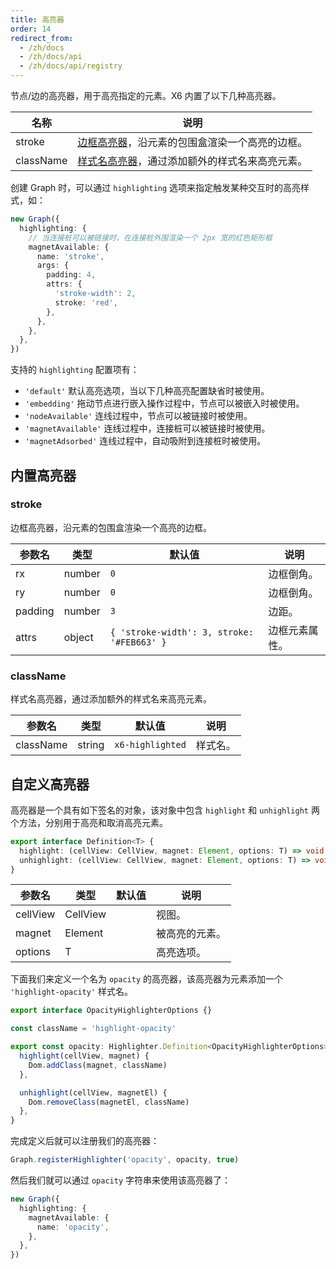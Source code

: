 ```yaml
---
title: 高亮器
order: 14
redirect_from:
  - /zh/docs
  - /zh/docs/api
  - /zh/docs/api/registry
---
```


节点/边的高亮器，用于高亮指定的元素。X6 内置了以下几种高亮器。

| 名称      | 说明                                                       |
|-----------|----------------------------------------------------------|
| stroke    | [边框高亮器](#stroke)，沿元素的包围盒渲染一个高亮的边框。    |
| className | [样式名高亮器](#classname)，通过添加额外的样式名来高亮元素。 |

创建 Graph 时，可以通过 `highlighting` 选项来指定触发某种交互时的高亮样式，如：

```ts
new Graph({
  highlighting: {
    // 当连接桩可以被链接时，在连接桩外围渲染一个 2px 宽的红色矩形框
    magnetAvailable: {
      name: 'stroke',
      args: {
        padding: 4,
        attrs: {
          'stroke-width': 2,
          stroke: 'red',
        },
      },
    },
  },
})
```

支持的 `highlighting` 配置项有：

- `'default'` 默认高亮选项，当以下几种高亮配置缺省时被使用。
- `'embedding'` 拖动节点进行嵌入操作过程中，节点可以被嵌入时被使用。
- `'nodeAvailable'` 连线过程中，节点可以被链接时被使用。
- `'magnetAvailable'` 连线过程中，连接桩可以被链接时被使用。
- `'magnetAdsorbed'` 连线过程中，自动吸附到连接桩时被使用。

## 内置高亮器

### stroke

边框高亮器，沿元素的包围盒渲染一个高亮的边框。

| 参数名  | 类型   | 默认值                                     | 说明          |
|---------|--------|--------------------------------------------|-------------|
| rx      | number | `0`                                        | 边框倒角。     |
| ry      | number | `0`                                        | 边框倒角。     |
| padding | number | `3`                                        | 边距。         |
| attrs   | object | `{ 'stroke-width': 3, stroke: '#FEB663' }` | 边框元素属性。 |

### className

样式名高亮器，通过添加额外的样式名来高亮元素。

| 参数名    | 类型   | 默认值           | 说明    |
|-----------|--------|------------------|-------|
| className | string | `x6-highlighted` | 样式名。 |

## 自定义高亮器

高亮器是一个具有如下签名的对象，该对象中包含 `highlight` 和 `unhighlight` 两个方法，分别用于高亮和取消高亮元素。

```ts
export interface Definition<T> {
  highlight: (cellView: CellView, magnet: Element, options: T) => void
  unhighlight: (cellView: CellView, magnet: Element, options: T) => void
}
```

| 参数名   | 类型     | 默认值 | 说明          |
|----------|----------|--------|-------------|
| cellView | CellView |        | 视图。         |
| magnet   | Element  |        | 被高亮的元素。 |
| options  | T        |        | 高亮选项。     |


下面我们来定义一个名为 `opacity` 的高亮器，该高亮器为元素添加一个 `'highlight-opacity'` 样式名。

```ts
export interface OpacityHighlighterOptions {}

const className = 'highlight-opacity'

export const opacity: Highlighter.Definition<OpacityHighlighterOptions> = {
  highlight(cellView, magnet) {
    Dom.addClass(magnet, className)
  },

  unhighlight(cellView, magnetEl) {
    Dom.removeClass(magnetEl, className)
  },
}
```

完成定义后就可以注册我们的高亮器：

```ts
Graph.registerHighlighter('opacity', opacity, true)
```

然后我们就可以通过 `opacity` 字符串来使用该高亮器了：

```ts
new Graph({
  highlighting: {
    magnetAvailable: {
      name: 'opacity',
    },
  },
})
```